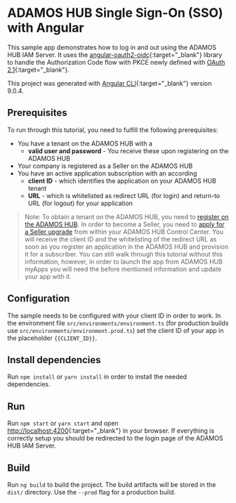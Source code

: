 # ADAMOS HUB Single Sign-On (SSO) with Angular

This sample app demonstrates how to log in and out using the ADAMOS HUB IAM Server. It uses the [angular-oauth2-oidc](https://github.com/manfredsteyer/angular-oauth2-oidc){:target="_blank"} library to handle the Authorization Code flow with PKCE newly defined with [OAuth 2.1](https://oauth.net/2.1/){:target="_blank"}.

This project was generated with [Angular CLI](https://github.com/angular/angular-cli){:target="_blank"} version 9.0.4.

## Prerequisites

To run through this tutorial, you need to fulfill the following prerequisites:

- You have a tenant on the ADAMOS HUB with a
	- **valid user and password** - You receive these upon registering on the ADAMOS HUB
- Your company is registered as a Seller on the ADAMOS HUB
- You have an active application subscription with an according
	- **client ID** - which identifies the application on your ADAMOS HUB tenant
	- **URL** - which is whitelisted as redirect URL (for login) and return-to URL (for logout) for your application

> Note: To obtain a tenant on the ADAMOS HUB, you need to <a href="/users/documentation/registration" target="_blank">register on the ADAMOS HUB</a>. In order to become a Seller, you need to <a href="users/documentation/seller-center" target="_blank">apply for a Seller upgrade</a> from within your ADAMOS HUB Control Center. You will receive the client ID and the whitelisting of the redirect URL as soon as you register an application in the ADAMOS HUB and provision it for a subscriber. You can still walk through this tutorial without this information, however, in order to launch the app from ADAMOS HUB myApps you will need the before mentioned information and update your app with it.

## Configuration

The sample needs to be configured with your client ID in order to work. In the environment file `src/environments/environment.ts` (for production builds use `src/environments/environment.prod.ts`) set the client ID of your app in the placeholder `{{CLIENT_ID}}`.

## Install dependencies

Run `npm install` or `yarn install` in order to install the needed dependencies.

## Run

Run `npm start` or `yarn start` and open [http://localhost:4200](http://localhost:4200){:target="_blank"} in your browser. If everything is correctly setup you should be redirected to the login page of the ADAMOS HUB IAM Server.

## Build

Run `ng build` to build the project. The build artifacts will be stored in the `dist/` directory. Use the `--prod` flag for a production build.
